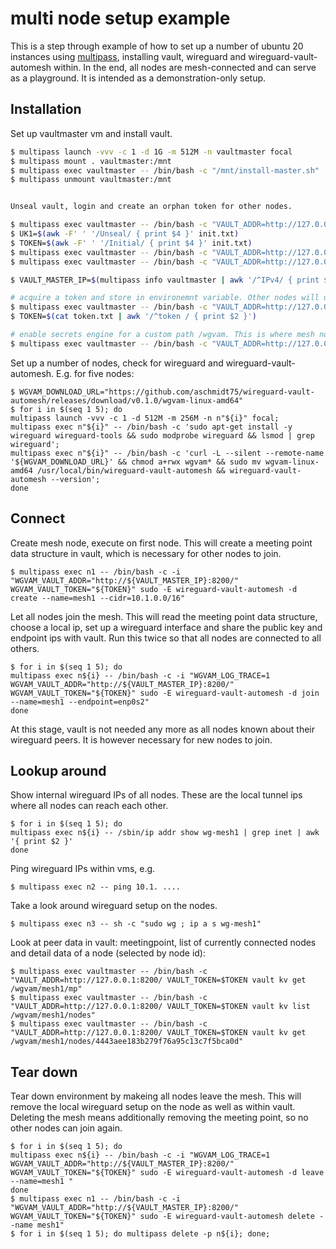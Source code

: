 # multi node setup example

This is a step through example of how to set up a number of ubuntu 20 instances using [multipass](https://github.com/canonical/multipass), installing vault, wireguard and 
wireguard-vault-automesh within. In the end, all nodes are mesh-connected and can serve as a playground. It is intended as a demonstration-only setup.

## Installation

Set up vaultmaster vm and install vault.

```bash
$ multipass launch -vvv -c 1 -d 1G -m 512M -n vaultmaster focal
$ multipass mount . vaultmaster:/mnt
$ multipass exec vaultmaster -- /bin/bash -c "/mnt/install-master.sh"
$ multipass unmount vaultmaster:/mnt
```

```bash

Unseal vault, login and create an orphan token for other nodes.

$ multipass exec vaultmaster -- /bin/bash -c "VAULT_ADDR=http://127.0.0.1:8200/ vault operator init -key-shares=1 -key-threshold=1" >init.txt
$ UK1=$(awk -F' ' '/Unseal/ { print $4 }' init.txt)
$ TOKEN=$(awk -F' ' '/Initial/ { print $4 }' init.txt)
$ multipass exec vaultmaster -- /bin/bash -c "VAULT_ADDR=http://127.0.0.1:8200/ vault operator unseal $UK1"
$ multipass exec vaultmaster -- /bin/bash -c "VAULT_ADDR=http://127.0.0.1:8200/ vault login $TOKEN"

$ VAULT_MASTER_IP=$(multipass info vaultmaster | awk '/^IPv4/ { print $2 }')

# acquire a token and store in environemnt variable. Other nodes will use this token to access vault.
$ multipass exec vaultmaster -- /bin/bash -c "VAULT_ADDR=http://127.0.0.1:8200/ vault token create -orphan=true -ttl=768h" >token.txt
$ TOKEN=$(cat token.txt | awk '/^token / { print $2 }')

# enable secrets engine for a custom path /wgvam. This is where mesh node data is stored.
$ multipass exec vaultmaster -- /bin/bash -c "VAULT_ADDR=http://127.0.0.1:8200/ vault secrets enable -version=2 -path=/wgvam kv"
```

Set up a number of nodes, check for wireguard and wireguard-vault-automesh. E.g. for five nodes:
```
$ WGVAM_DOWNLOAD_URL="https://github.com/aschmidt75/wireguard-vault-automesh/releases/download/v0.1.0/wgvam-linux-amd64"
$ for i in $(seq 1 5); do 
multipass launch -vvv -c 1 -d 512M -m 256M -n n"${i}" focal;
multipass exec n"${i}" -- /bin/bash -c 'sudo apt-get install -y wireguard wireguard-tools && sudo modprobe wireguard && lsmod | grep wireguard';
multipass exec n"${i}" -- /bin/bash -c 'curl -L --silent --remote-name '${WGVAM_DOWNLOAD_URL}' && chmod a+rwx wgvam* && sudo mv wgvam-linux-amd64 /usr/local/bin/wireguard-vault-automesh && wireguard-vault-automesh --version';
done
```

## Connect

Create mesh node, execute on first node. This will create a meeting point data structure in vault, which is necessary for other nodes to join.
```
$ multipass exec n1 -- /bin/bash -c -i "WGVAM_VAULT_ADDR="http://${VAULT_MASTER_IP}:8200/" WGVAM_VAULT_TOKEN="${TOKEN}" sudo -E wireguard-vault-automesh -d create --name=mesh1 --cidr=10.1.0.0/16"
```

Let all nodes join the mesh. This will read the meeting point data structure, choose a local ip, set up a wireguard interface and share the public key and endpoint ips with vault.  Run this twice so that all nodes are connected to all others.
```
$ for i in $(seq 1 5); do 
multipass exec n${i} -- /bin/bash -c -i "WGVAM_LOG_TRACE=1 WGVAM_VAULT_ADDR="http://${VAULT_MASTER_IP}:8200/" WGVAM_VAULT_TOKEN="${TOKEN}" sudo -E wireguard-vault-automesh -d join --name=mesh1 --endpoint=enp0s2"
done
```

At this stage, vault is not needed any more as all nodes known about their wireguard peers. It is however necessary for new nodes to join.

## Lookup around

Show internal wireguard IPs of all nodes. These are the local tunnel ips where all nodes can reach each other.
```
$ for i in $(seq 1 5); do 
multipass exec n${i} -- /sbin/ip addr show wg-mesh1 | grep inet | awk '{ print $2 }'
done
```

Ping wireguard IPs within vms, e.g. 
```
$ multipass exec n2 -- ping 10.1. ....
```

Take a look around wireguard setup on the nodes.
```
$ multipass exec n3 -- sh -c "sudo wg ; ip a s wg-mesh1"
```

Look at peer data in vault: meetingpoint, list of currently connected nodes and detail data of a node (selected by node id):
```
$ multipass exec vaultmaster -- /bin/bash -c "VAULT_ADDR=http://127.0.0.1:8200/ VAULT_TOKEN=$TOKEN vault kv get /wgvam/mesh1/mp"
$ multipass exec vaultmaster -- /bin/bash -c "VAULT_ADDR=http://127.0.0.1:8200/ VAULT_TOKEN=$TOKEN vault kv list /wgvam/mesh1/nodes"
$ multipass exec vaultmaster -- /bin/bash -c "VAULT_ADDR=http://127.0.0.1:8200/ VAULT_TOKEN=$TOKEN vault kv get /wgvam/mesh1/nodes/4443aee183b279f76a95c13c7f5bca0d"	
```

## Tear down

Tear down environment by makeing all nodes leave the mesh. This will remove the local wireguard setup on the node as well as within vault. Deleting the mesh means additionally removing the meeting point, so no other nodes can join again.

```
$ for i in $(seq 1 5); do 
multipass exec n${i} -- /bin/bash -c -i "WGVAM_LOG_TRACE=1 WGVAM_VAULT_ADDR="http://${VAULT_MASTER_IP}:8200/" WGVAM_VAULT_TOKEN="${TOKEN}" sudo -E wireguard-vault-automesh -d leave --name=mesh1 "
done
$ multipass exec n1 -- /bin/bash -c -i "WGVAM_VAULT_ADDR="http://${VAULT_MASTER_IP}:8200/" WGVAM_VAULT_TOKEN="${TOKEN}" sudo -E wireguard-vault-automesh delete --name mesh1"
$ for i in $(seq 1 5); do multipass delete -p n${i}; done;
``` 

